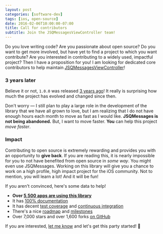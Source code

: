 ```yaml
---
layout: post
categories: [software-dev]
tags: [ios, open-source]
date: 2016-02-06T10:00:00-07:00
title: Call for contributors
subtitle: Join the JSQMessagesViewController team!
---
```


Do you love writing code? Are you passionate about open source? Do you want to get more involved, but have yet to find a project to which you want contribute? Are you interested in contributing to a widely used, impactful project? Then I have a proposition for you! I am looking for dedicated core contributors to help maintain [JSQMessagesViewController](https://github.com/jessesquires/JSQMessagesViewController)!

<!--excerpt-->

### 3 years later

Believe it or not, `1.0.0` was released [3 years ago](https://github.com/jessesquires/JSQMessagesViewController/releases/tag/1.0.0)! It really is surprising how much the project has evolved and changed since then.

Don't worry &mdash; I still plan to play a large role in the development of the library that we have all grown to love, but I am realizing that I do not have enough hours each month to move as fast as I would like. **JSQMessages is not being abandoned.** But, I want to move faster. **You** can help this project *move faster*.

### Impact

Contributing to open source is extremely rewarding and provides you with an opportunity to **give back**. If you are reading this, it is nearly impossible for you to not have benefited from open source in *some way*. You might even use JSQMessages. Working on this library will give you a chance to work on a high profile, high impact project for the iOS community. Not to mention, you will learn a lot! And it will be fun!

If you aren't convinced, here's some data to help!

* **Over [5,500 apps are using this library](https://cocoapods.org/pods/JSQMessagesViewController)**
* It has [100% documentation](http://cocoadocs.org/docsets/JSQMessagesViewController/)
* It has decent [test coverage](https://codecov.io/github/jessesquires/JSQMessagesViewController) and [continuous integration](https://travis-ci.org/jessesquires/JSQMessagesViewController)
* There's a nice [roadmap](https://github.com/jessesquires/JSQMessagesViewController/issues/1216) and [milestones](https://github.com/jessesquires/JSQMessagesViewController/milestones)
* Over 7,000 stars and over 1,600 forks [on GitHub](https://github.com/jessesquires/JSQMessagesViewController)

If you are interested, [let me know](https://twitter.com/jesse_squires) and let's get this party started! 🎉

